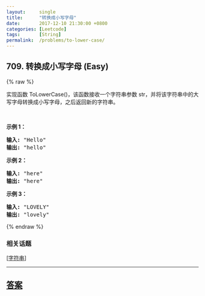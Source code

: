 ```yaml
---
layout:     single
title:      "转换成小写字母"
date:       2017-12-10 21:30:00 +0800
categories: [Leetcode]
tags:       [String]
permalink:  /problems/to-lower-case/
---
```


## 709. 转换成小写字母 (Easy)

{% raw %}

<p>实现函数 ToLowerCase()，该函数接收一个字符串参数 str，并将该字符串中的大写字母转换成小写字母，之后返回新的字符串。</p>

<p>&nbsp;</p>

<p><strong>示例 1：</strong></p>

<pre>
<strong>输入: </strong>&quot;Hello&quot;
<strong>输出: </strong>&quot;hello&quot;</pre>

<p><strong>示例 2：</strong></p>

<pre>
<strong>输入: </strong>&quot;here&quot;
<strong>输出: </strong>&quot;here&quot;</pre>

<p><strong>示例</strong><strong>&nbsp;3：</strong></p>

<pre>
<strong>输入: </strong>&quot;LOVELY&quot;
<strong>输出: </strong>&quot;lovely&quot;
</pre>

{% endraw %}

### 相关话题
  [[字符串](https://github.com/openset/leetcode/tree/master/tag/string/README.md)]

---

## [答案](https://github.com/openset/leetcode/tree/master/problems/to-lower-case)
